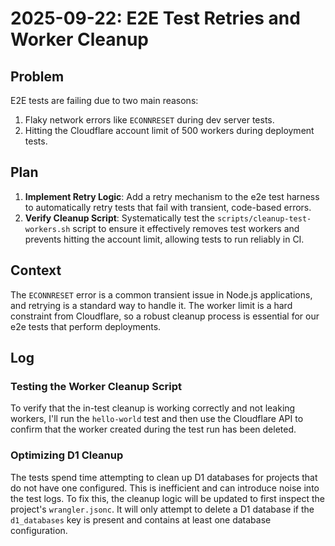 # 2025-09-22: E2E Test Retries and Worker Cleanup

## Problem

E2E tests are failing due to two main reasons:
1.  Flaky network errors like `ECONNRESET` during dev server tests.
2.  Hitting the Cloudflare account limit of 500 workers during deployment tests.

## Plan

1.  **Implement Retry Logic**: Add a retry mechanism to the e2e test harness to automatically retry tests that fail with transient, code-based errors.
2.  **Verify Cleanup Script**: Systematically test the `scripts/cleanup-test-workers.sh` script to ensure it effectively removes test workers and prevents hitting the account limit, allowing tests to run reliably in CI.

## Context

The `ECONNRESET` error is a common transient issue in Node.js applications, and retrying is a standard way to handle it. The worker limit is a hard constraint from Cloudflare, so a robust cleanup process is essential for our e2e tests that perform deployments.

## Log

### Testing the Worker Cleanup Script

To verify that the in-test cleanup is working correctly and not leaking workers, I'll run the `hello-world` test and then use the Cloudflare API to confirm that the worker created during the test run has been deleted.

### Optimizing D1 Cleanup

The tests spend time attempting to clean up D1 databases for projects that do not have one configured. This is inefficient and can introduce noise into the test logs. To fix this, the cleanup logic will be updated to first inspect the project's `wrangler.jsonc`. It will only attempt to delete a D1 database if the `d1_databases` key is present and contains at least one database configuration.
